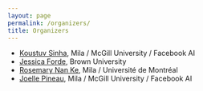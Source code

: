 ```yaml
---
layout: page
permalink: /organizers/
title: Organizers
---
```


* [Koustuv Sinha](https://www.cs.mcgill.ca/~ksinha4/), Mila / McGill University / Facebook AI
* [Jessica Forde](https://github.com/jzf2101), Brown University
* [Rosemary Nan Ke](https://nke001.github.io/), Mila / Université de Montréal
* [Joelle Pineau](https://www.cs.mcgill.ca/~jpineau/), Mila / McGill University / Facebook AI
